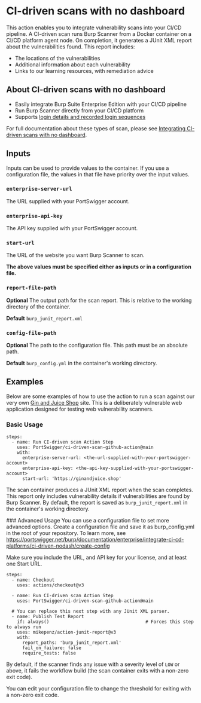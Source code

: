 # CI-driven scans with no dashboard
This action enables you to integrate vulnerability scans into your CI/CD pipeline. A CI-driven scan runs Burp Scanner from a Docker container on a CI/CD platform agent node.
On completion, it generates a JUnit XML report about the vulnerabilities found. This report includes:
* The locations of the vulnerabilities
* Additional information about each vulnerability
* Links to our learning resources, with remediation advice

## About CI-driven scans with no dashboard
* Easily integrate Burp Suite Enterprise Edition with your CI/CD pipeline
* Run Burp Scanner directly from your CI/CD platform
* Supports [login details and recorded login sequences](https://portswigger.net/burp/documentation/enterprise/working-with-sites/configure-logins/)

For full documentation about these types of scan, please see [Integrating CI-driven scans with no dashboard](https://portswigger.net/burp/documentation/enterprise/integrate-ci-cd-platforms/ci-driven-nodash).

## Inputs
Inputs can be used to provide values to the container. If you use a configuration file, the values in that file have priority over the input values.

### `enterprise-server-url`

The URL supplied with your PortSwigger account.

### `enterprise-api-key`

The API key supplied with your PortSwigger account.

### `start-url`

The URL of the website you want Burp Scanner to scan.

**The above values must be specified either as inputs or in a configuration file.**

### `report-file-path`

**Optional** The output path for the scan report. This is relative to the working directory of the container.

**Default** `burp_junit_report.xml`

### `config-file-path`

**Optional** The path to the configuration file. This path must be an absolute path.

**Default** `burp_config.yml` in the container's working directory.

## Examples

Below are some examples of how to use the action to run a scan against our very own [Gin and Juice Shop](https://ginandjuice.shop) site. This is a deliberately
vulnerable web application designed for testing web vulnerability scanners.

### Basic Usage

```
steps:
  - name: Run CI-driven scan Action Step
    uses: PortSwigger/ci-driven-scan-github-action@main
    with:
      enterprise-server-url: <the-url-supplied-with-your-portswigger-account>
      enterprise-api-key: <the-api-key-supplied-with-your-portswigger-account>
      start-url: 'https://ginandjuice.shop'
```

The scan container produces a JUnit XML report when the scan completes. This report only includes vulnerability details if vulnerabilities are found by 
Burp Scanner. By default, the report is saved as `burp_junit_report.xml` in the container's working directory.

### Advanced Usage
You can use a configuration file to set more advanced options.
Create a configuration file and save it as burp_config.yml in the root of your repository. To learn more, see https://portswigger.net/burp/documentation/enterprise/integrate-ci-cd-platforms/ci-driven-nodash/create-config

Make sure you include the URL, and API key for your license, and at least one Start URL.

```
steps:
  - name: Checkout
    uses: actions/checkout@v3

  - name: Run CI-driven scan Action Step
    uses: PortSwigger/ci-driven-scan-github-action@main

  # You can replace this next step with any JUnit XML parser.
  - name: Publish Test Report
    if: always()                                    # Forces this step to always run
    uses: mikepenz/action-junit-report@v3
    with:
      report_paths: 'burp_junit_report.xml'
      fail_on_failure: false
      require_tests: false
```

By default, if the scanner finds any issue with a severity level of `LOW` or above, it fails the workflow build (the scan container exits with a non-zero exit code).

You can edit your configuration file to change the threshold for exiting with a non-zero exit code.